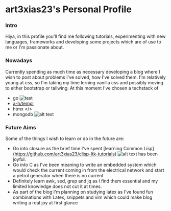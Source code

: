 # art3xias23's Personal Profile

### Intro 

Hiya, in this profile you'll find me following tutorials, experimenting with new languages, frameworks and developing some projects which are of use to me or I'm passionate about.

### Nowadays
Currently spending as much time as necessary developing a blog where I wish to post about problems I've solved, how I've solved them. I'm relatively young at css, so I'm taking my time lerning vanilla css and possibly moving to either bootstrap or tailwing. At this moment I've chosen a techstack of 
- go  <img src="https://github.com/art3xias23/art3xias23/tree/main/img/golang.png" alt="test"/>
- [a-h/templ](https://github.com/a-h/templ) 
- htmx </> 
- mongodb ![alt text][mongo]

### Future Aims
Some of the things I wish to learn or do in the future are: 

- Go into closure as the brief time I've spent [learning Common Lisp] (https://github.com/art3xias23/clisp-ltk-tutorials) ![alt text][lisp]   has been joyful.
- Go into C as I've been meaning to write an embedded system which would check the current coming in from the electrical network and start a petrol generator when there is no current
- Definitely learn awk, sed, grep and jq as I find them essential and my limited knowledge does not cut it at times.
- As part of the blog I'm planning on studying latex as I've found fun combinations with Latex, snippets and vim which could make blog writing a real joy at first glance


[go]: https://github.com/art3xias23/art3xias23/tree/main/img/golng.ico "Logo Title Text 2"
[lisp]: https://github.com/art3xias23/art3xias23/tree/main/img/lisp.ico
[mongo]: https://github.com/art3xias23/art3xias23/tree/main/img/mongodb.ico
